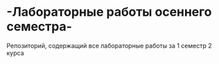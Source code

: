 # -Лабораторные работы осеннего семестра-
Репозиторий, содержащий все лабораторные работы за 1 семестр 2 курса

